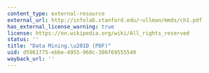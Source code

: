 ```yaml
---
content_type: external-resource
external_url: http://infolab.stanford.edu/~ullman/mmds/ch1.pdf
has_external_license_warning: true
license: https://en.wikipedia.org/wiki/All_rights_reserved
status: ''
title: "Data Mining.\u201D (PDF)"
uid: d5961775-ebbe-4955-960c-386f69555549
wayback_url: ''
---
```

